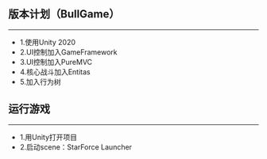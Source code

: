 ﻿## 版本计划（BullGame）

---

- 1.使用Unity 2020
- 2.UI控制加入GameFramework
- 3.UI控制加入PureMVC
- 4.核心战斗加入Entitas
- 5.加入行为树

## 运行游戏
---
- 1.用Unity打开项目
- 2.启动scene：StarForce Launcher


